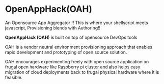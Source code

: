 # OpenAppHack(OAH)
An Opensource App Aggregator !!
This is where your shellscript meets javascript, Provisioning blends with Authoring!!

**OpenAppHack (OAH)** is built on top of opensource DevOps tools

OAH is a vendor neutral environment provisioning approach that enables rapid development and prototyping of open source solution.

OAH encourages experimenting freely with open source application on frugal open hardware like Raspberry pi cluster and also helps easy migration of cloud deployments back to frugal physical hardware where it is feasible.
